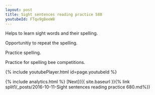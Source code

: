```yaml
---
layout: post
title: Sight sentences reading practice 588
youtubeId: FTqv9gBeeW8
---
```

 
 
Helps to learn sight words and their spelling.

Opportunitiy to repeat the spelling. 

Practice spelling. 
 
Practice for spelling bee competitions. 
 
{% include youtubePlayer.html id=page.youtubeId %}
 
 
{% include analytics.html %} 
[Next]({{ site.baseurl }}{% link  split1/_posts/2016-10-11-Sight sentences reading practice 680.md%})
 
